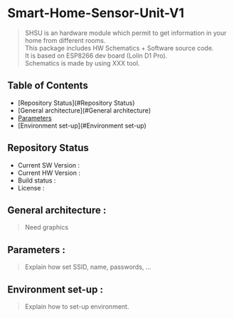 # Smart-Home-Sensor-Unit-V1

> SHSU is an hardware module which permit to get information in your home from different rooms.  
> This package includes HW Schematics + Software source code.  
> It is based on ESP8266 dev board (Lolin D1 Pro).  
> Schematics is made by using XXX tool.

## Table of Contents

- [Repository Status](#Repository Status)
- [General architecture](#General architecture)
- [Parameters](#parameters)
- [Environment set-up](#Environment set-up)

## Repository Status
- Current SW Version : 
- Current HW Version : 
- Build status : 
- License : 

## General architecture :
> Need graphics

## Parameters :
> Explain how set SSID, name, passwords, ...

## Environment set-up :
> Explain how to set-up environment.
